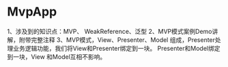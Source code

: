 # MvpApp
1、涉及到的知识点：MVP、 WeakReference、泛型
2、MVP模式案例Demo讲解，附带完整注释
3、MVP模式，View、Presenter、Model 组成，Presenter处理业务逻辑功能，我们将View和Presenter绑定到一块。 Presenter和Model绑定到一块，View 和Model互相不影响。
